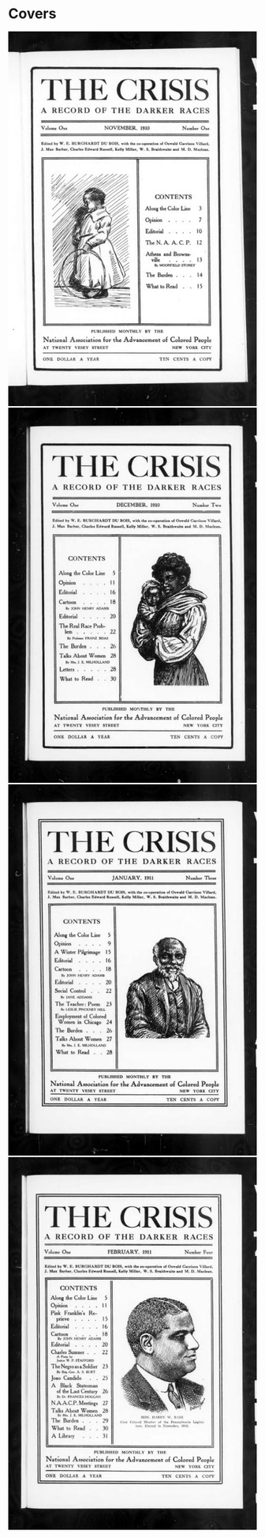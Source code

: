 # Covers



![](Images/1910-11_1_1.jpg) ![](Images/1910-12_1_2.jpg) ![](Images/1911-01_1_3.jpg) ![](Images/1911-02_1_4.jpg)
